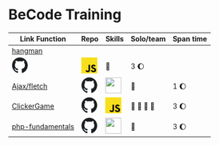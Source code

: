 # BeCode Training
| Link Function | Repo | Skills | Solo/team | Span time |
|---------------|------|--------|-----------|-----------|
[hangman](https://fredgaloppin.github.io/Hangman/) |
[<img height="32" width="32" src="./img/Git icon.svg" />](https://github.com/fredgaloppin/Hangman) | <img height="32" width="32" src="./img/JavaScript_logo.svg" /> | :tropical_fish: | 3 :moon: |
[Ajax/fletch](https://fredgaloppin.github.io/ajax-simple-web-service-request/) | [<img height="32" width="32" src="./img/Git icon.svg" />](https://github.com/fredgaloppin/ajax-simple-web-service-request) | <img height="32" width="32" src="./img/ajax.svg" /> |  :tropical_fish: | 1 :moon: |
[ClickerGame](https://fredgaloppin.github.io/ClickerTraining/) | [<img height="32" width="32" src="./img/Git icon.svg" />](https://github.com/fredgaloppin/ClickerTraining) | <img height="32" width="32" src="./img/JavaScript_logo.svg" /> | :tropical_fish: :tropical_fish: :tropical_fish: :tropical_fish:| 3 :moon: |
[php-fundamentals](https://hackerspoulettebecode.herokuapp.com/) | [<img height="32" width="32" src="./img/Git icon.svg" />](https://github.com/fredgaloppin/HackersPoulette) | <img height="32" width="32" src="./img/php.svg" /> | :tropical_fish: |  3 :moon: |

